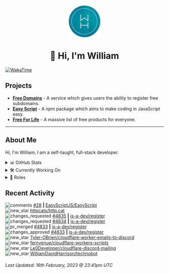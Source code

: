<p align="center">
  <a href="https://wdh.gg/dev">
    <img src="https://raw.githubusercontent.com/WilliamDavidHarrison/WilliamDavidHarrison/main/assets/logo.png" height="100" width="100">
  </a>
</p>

<h1 align="center">👋 Hi, I'm William</h1>

[![WakaTime](https://wakatime.com/badge/user/817e29c1-e1ac-4adc-936b-37bfa447c165.svg?style=for-the-badge)](https://wdh.gg/wakatime)

## Projects

- **[Free Domains](https://freesubdomains.org)** - A service which gives users the ability to register free subdomains.
- **[Easy Script](https://easyscript.dev)** - A npm package which aims to make coding in JavaScript easy.
- **[Free For Life](https://free-for.life)** - A massive list of free products for everyone.

---

## About Me
Hi, I'm William, I am a self-taught, full-stack developer.

<details>
  <summary>📊 GitHub Stats</summary>
  <br>

  ![GitHub Stats](https://github-readme-stats.vercel.app/api?username=williamdavidharrison&theme=algolia&show_icons=true&border_radius=8&count_private=true&include_all_commits=true)

  ![Top Languages](https://github-readme-stats.vercel.app/api/top-langs/?username=williamdavidharrison&theme=algolia&layout=compact&border_radius=8)

</details>

<details>
  <summary>🛠️ Currently Working On</summary>
  <br>

  [![Free Domains](https://img.shields.io/badge/Free%20Domains-333333?style=for-the-badge)](https://wdh.gg/free-domains)

</details>

<details>
  <summary>💼 Roles</summary>
  <br>

  [![Free Domains](https://img.shields.io/badge/Free%20Domains-Owner-222222?style=for-the-badge)](https://wdh.gg/free-domains)

  [![Future Focus Accounting](https://img.shields.io/badge/Future%20Focus%20Accounting-Developer-222222?style=for-the-badge)](https://wdh.gg/ffa/github)

  [![Open Domains](https://img.shields.io/badge/Open%20Domains-Maintainer-222222?style=for-the-badge)](https://wdh.gg/open-domains)

  [![is-a.dev](https://img.shields.io/badge/is--a.dev-Maintainer-222222?style=for-the-badge)](https://wdh.gg/is-a-dev)

  [![is-a-good.dev](https://img.shields.io/badge/is--a--good.dev-Helper-222222?style=for-the-badge)](https://wdh.gg/is-a-good-dev)

</details>

## Recent Activity

<!--RECENT_ACTIVITY:start-->
![comments](https://cdn.jsdelivr.net/gh/Readme-Workflows/Readme-Icons@main/icons/octicons/Comment.svg) [#28](https://github.com/EasyScriptJS/EasyScript/issues/28#issuecomment-1433733601) **|** [EasyScriptJS/EasyScript](https://github.com/EasyScriptJS/EasyScript)<br>
![new_star](https://cdn.jsdelivr.net/gh/Readme-Workflows/Readme-Icons@main/icons/octicons/StarredRepositoryYellow.svg) [httpcats/http.cat](https://github.com/httpcats/http.cat)<br>
![changes_requested](https://cdn.jsdelivr.net/gh/Readme-Workflows/Readme-Icons@main/icons/octicons/RequestedChanges.svg) [#4835](https://github.com/is-a-dev/register/pull/4835#pullrequestreview-1301340102) **|** [is-a-dev/register](https://github.com/is-a-dev/register)<br>
![changes_requested](https://cdn.jsdelivr.net/gh/Readme-Workflows/Readme-Icons@main/icons/octicons/RequestedChanges.svg) [#4834](https://github.com/is-a-dev/register/pull/4834#pullrequestreview-1301328616) **|** [is-a-dev/register](https://github.com/is-a-dev/register)<br>
![pr_merged](https://cdn.jsdelivr.net/gh/Readme-Workflows/Readme-Icons@main/icons/octicons/PullRequestMerged.svg) [#4833](https://github.com/is-a-dev/register/pull/4833) **|** [is-a-dev/register](https://github.com/is-a-dev/register)<br>
![changes_approved](https://cdn.jsdelivr.net/gh/Readme-Workflows/Readme-Icons@main/icons/octicons/ApprovedChanges.svg) [#4833](https://github.com/is-a-dev/register/pull/4833#pullrequestreview-1301327476) **|** [is-a-dev/register](https://github.com/is-a-dev/register)<br>
![new_star](https://cdn.jsdelivr.net/gh/Readme-Workflows/Readme-Icons@main/icons/octicons/StarredRepositoryYellow.svg) [Tyler-OBrien/cloudflare-worker-emails-to-discord](https://github.com/Tyler-OBrien/cloudflare-worker-emails-to-discord)<br>
![new_star](https://cdn.jsdelivr.net/gh/Readme-Workflows/Readme-Icons@main/icons/octicons/StarredRepositoryYellow.svg) [fernvenue/cloudflare-workers-scripts](https://github.com/fernvenue/cloudflare-workers-scripts)<br>
![new_star](https://cdn.jsdelivr.net/gh/Readme-Workflows/Readme-Icons@main/icons/octicons/StarredRepositoryYellow.svg) [Le0Developer/cloudflare-discord-mailing](https://github.com/Le0Developer/cloudflare-discord-mailing)<br>
![new_star](https://cdn.jsdelivr.net/gh/Readme-Workflows/Readme-Icons@main/icons/octicons/StarredRepositoryYellow.svg) [WilliamDavidHarrison/technobot](https://github.com/WilliamDavidHarrison/technobot)<br>
<!--RECENT_ACTIVITY:end-->

<!--RECENT_ACTIVITY:last_update-->
###### Last Updated: 16th February, 2023 @ 23:41pm UTC
<!--RECENT_ACTIVITY:last_update_end-->
